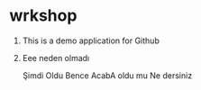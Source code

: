 # wrkshop
1. This is a demo application for Github
2. Eee neden olmadı

    Şimdi Oldu Bence
    AcabA oldu mu
        Ne dersiniz